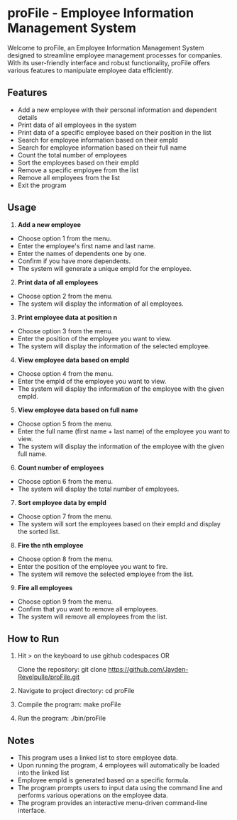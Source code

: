 
# proFile - Employee Information Management System

Welcome to proFile, an Employee Information Management System designed to streamline employee management processes for companies. With its user-friendly interface and robust functionality, proFile offers various features to manipulate employee data efficiently.


## Features
 - Add a new employee with their personal information and dependent details
 - Print data of all employees in the system
 - Print data of a specific employee based on their position in the list
 - Search for employee information based on their empId
 - Search for employee information based on their full name
 - Count the total number of employees
 - Sort the employees based on their empId
 - Remove a specific employee from the list
 - Remove all employees from the list
 - Exit the program
## Usage
1. **Add a new employee**
 -  Choose option 1 from the menu.
 - Enter the employee's first name and last name.
 - Enter the names of dependents one by one.
 - Confirm if you have more dependents.
 - The system will generate a unique empId for the employee.

2. **Print data of all employees**
 - Choose option 2 from the menu.
 - The system will display the information of all employees.

3. **Print employee data at position n**
 - Choose option 3 from the menu.
 - Enter the position of the employee you want to view.
 - The system will display the information of the selected employee.

4. **View employee data based on empId**
 - Choose option 4 from the menu.
 - Enter the empId of the employee you want to view.
 - The system will display the information of the employee with the given empId.

5. **View employee data based on full name**
 - Choose option 5 from the menu.
 - Enter the full name (first name + last name) of the employee you want to view.
 - The system will display the information of the employee with the given full name.

6. **Count number of employees**
 - Choose option 6 from the menu.
 - The system will display the total number of employees.

7. **Sort employee data by empId**
 - Choose option 7 from the menu.
 - The system will sort the employees based on their empId and display the sorted list.

8. **Fire the nth employee**
 - Choose option 8 from the menu.
 - Enter the position of the employee you want to fire.
 - The system will remove the selected employee from the list.

9. **Fire all employees**
 - Choose option 9 from the menu.
 - Confirm that you want to remove all employees.
 - The system will remove all employees from the list.
## How to Run
1. Hit > on the keyboard to use github        codespaces  OR

   Clone the repository: git clone https://github.com/Jayden-Revelpulle/proFile.git

2. Navigate to project directory:
   cd proFile

3. Compile the program:
   make proFile

4. Run the program:
   ./bin/proFile

## Notes
- This program uses a linked list to store employee data.
- Upon running the program, 4 employees will automatically be loaded into the linked list
- Employee empId is generated based on a specific formula.
- The program prompts users to input data using the command line and performs various operations on the employee data.
- The program provides an interactive menu-driven command-line interface.

